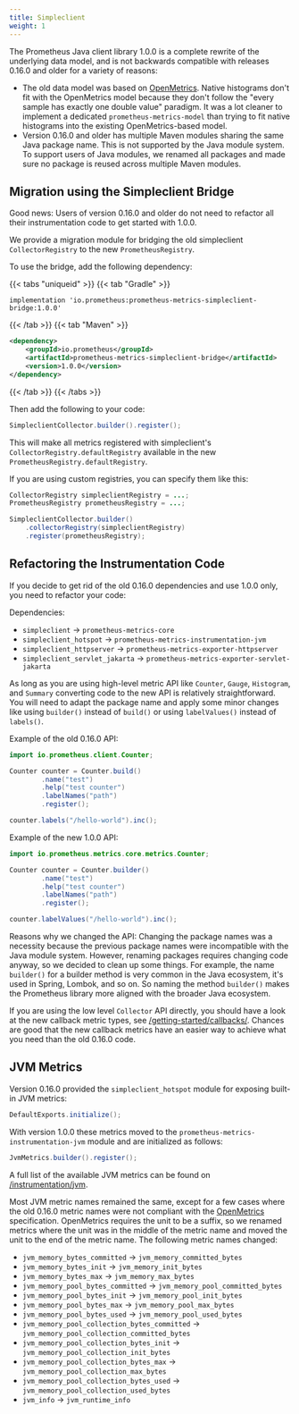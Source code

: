 ```yaml
---
title: Simpleclient
weight: 1
---
```


The Prometheus Java client library 1.0.0 is a complete rewrite of the underlying data model, and is not backwards compatible with releases 0.16.0 and older for a variety of reasons:

- The old data model was based on [OpenMetrics](https://openmetrics.io). Native histograms don't fit with the OpenMetrics model because they don't follow the "every sample has exactly one double value" paradigm. It was a lot cleaner to implement a dedicated `prometheus-metrics-model` than trying to fit native histograms into the existing OpenMetrics-based model.
- Version 0.16.0 and older has multiple Maven modules sharing the same Java package name. This is not supported by the Java module system. To support users of Java modules, we renamed all packages and made sure no package is reused across multiple Maven modules.

## Migration using the Simpleclient Bridge

Good news: Users of version 0.16.0 and older do not need to refactor all their instrumentation code to get started with 1.0.0.

We provide a migration module for bridging the old simpleclient `CollectorRegistry` to the new `PrometheusRegistry`.

To use the bridge, add the following dependency:

{{< tabs "uniqueid" >}}
{{< tab "Gradle" >}}

```
implementation 'io.prometheus:prometheus-metrics-simpleclient-bridge:1.0.0'
```

{{< /tab >}}
{{< tab "Maven" >}}

```xml
<dependency>
    <groupId>io.prometheus</groupId>
    <artifactId>prometheus-metrics-simpleclient-bridge</artifactId>
    <version>1.0.0</version>
</dependency>
```

{{< /tab >}}
{{< /tabs >}}

Then add the following to your code:

```java
SimpleclientCollector.builder().register();
```

This will make all metrics registered with simpleclient's `CollectorRegistry.defaultRegistry` available in the new `PrometheusRegistry.defaultRegistry`.

If you are using custom registries, you can specify them like this:

```java
CollectorRegistry simpleclientRegistry = ...;
PrometheusRegistry prometheusRegistry = ...;

SimpleclientCollector.builder()
    .collectorRegistry(simpleclientRegistry)
    .register(prometheusRegistry);
```

## Refactoring the Instrumentation Code

If you decide to get rid of the old 0.16.0 dependencies and use 1.0.0 only, you need to refactor your code:

Dependencies:

- `simpleclient` -> `prometheus-metrics-core`
- `simpleclient_hotspot` -> `prometheus-metrics-instrumentation-jvm`
- `simpleclient_httpserver` -> `prometheus-metrics-exporter-httpserver`
- `simpleclient_servlet_jakarta` -> `prometheus-metrics-exporter-servlet-jakarta`

As long as you are using high-level metric API like `Counter`, `Gauge`, `Histogram`, and `Summary` converting code to the new API is relatively straightforward. You will need to adapt the package name and apply some minor changes like using `builder()` instead of `build()` or using `labelValues()` instead of `labels()`.

Example of the old 0.16.0 API:

```java
import io.prometheus.client.Counter;

Counter counter = Counter.build()
        .name("test")
        .help("test counter")
        .labelNames("path")
        .register();

counter.labels("/hello-world").inc();
```

Example of the new 1.0.0 API:

```java
import io.prometheus.metrics.core.metrics.Counter;

Counter counter = Counter.builder()
        .name("test")
        .help("test counter")
        .labelNames("path")
        .register();

counter.labelValues("/hello-world").inc();
```

Reasons why we changed the API: Changing the package names was a necessity because the previous package names were incompatible with the Java module system. However, renaming packages requires changing code anyway, so we decided to clean up some things. For example, the name `builder()` for a builder method is very common in the Java ecosystem, it's used in Spring, Lombok, and so on. So naming the method `builder()` makes the Prometheus library more aligned with the broader Java ecosystem.

If you are using the low level `Collector` API directly, you should have a look at the new callback metric types, see [/getting-started/callbacks/](../../getting-started/callbacks/). Chances are good that the new callback metrics have an easier way to achieve what you need than the old 0.16.0 code.

## JVM Metrics

Version 0.16.0 provided the `simpleclient_hotspot` module for exposing built-in JVM metrics:

```java
DefaultExports.initialize();
```

With version 1.0.0 these metrics moved to the `prometheus-metrics-instrumentation-jvm` module and
are initialized as follows:

```java
JvmMetrics.builder().register();
```

A full list of the available JVM metrics can be found
on [/instrumentation/jvm](../../instrumentation/jvm/).

Most JVM metric names remained the same, except for a few cases where the old 0.16.0 metric names
were not compliant with the [OpenMetrics](https://openmetrics.io) specification. OpenMetrics
requires the unit to be a suffix, so we renamed metrics where the unit was in the middle of the
metric name and moved the unit to the end of the metric name. The following metric names changed:

- `jvm_memory_bytes_committed` -> `jvm_memory_committed_bytes`
- `jvm_memory_bytes_init` -> `jvm_memory_init_bytes`
- `jvm_memory_bytes_max` -> `jvm_memory_max_bytes`
- `jvm_memory_pool_bytes_committed` -> `jvm_memory_pool_committed_bytes`
- `jvm_memory_pool_bytes_init` -> `jvm_memory_pool_init_bytes`
- `jvm_memory_pool_bytes_max` -> `jvm_memory_pool_max_bytes`
- `jvm_memory_pool_bytes_used` -> `jvm_memory_pool_used_bytes`
- `jvm_memory_pool_collection_bytes_committed` -> `jvm_memory_pool_collection_committed_bytes`
- `jvm_memory_pool_collection_bytes_init` -> `jvm_memory_pool_collection_init_bytes`
- `jvm_memory_pool_collection_bytes_max` -> `jvm_memory_pool_collection_max_bytes`
- `jvm_memory_pool_collection_bytes_used` -> `jvm_memory_pool_collection_used_bytes`
- `jvm_info` -> `jvm_runtime_info`

